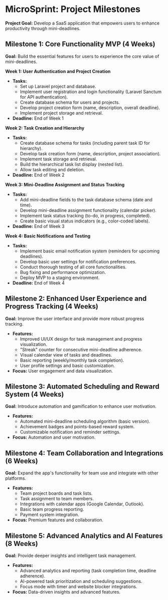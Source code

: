 # MicroSprint: Project Milestones

**Project Goal:** Develop a SaaS application that empowers users to enhance productivity through mini-deadlines.

## Milestone 1: Core Functionality MVP (4 Weeks)

**Goal:** Build the essential features for users to experience the core value of mini-deadlines.

**Week 1: User Authentication and Project Creation**

* **Tasks:**
    * Set up Laravel project and database.
    * Implement user registration and login functionality (Laravel Sanctum for API authentication).
    * Create database schema for users and projects.
    * Develop project creation form (name, description, overall deadline).
    * Implement project storage and retrieval.
* **Deadline:** End of Week 1

**Week 2: Task Creation and Hierarchy**

* **Tasks:**
    * Create database schema for tasks (including parent task ID for hierarchy).
    * Develop task creation form (name, description, project association).
    * Implement task storage and retrieval.
    * Build the hierarchical task list display (nested list).
    * Allow task editing and deletion.
* **Deadline:** End of Week 2

**Week 3: Mini-Deadline Assignment and Status Tracking**

* **Tasks:**
    * Add mini-deadline fields to the task database schema (date and time).
    * Develop mini-deadline assignment functionality (calendar picker).
    * Implement task status tracking (to-do, in progress, completed).
    * Create basic visual status indicators (e.g., color-coded labels).
* **Deadline:** End of Week 3

**Week 4: Basic Notifications and Testing**

* **Tasks:**
    * Implement basic email notification system (reminders for upcoming deadlines).
    * Develop basic user settings for notification preferences.
    * Conduct thorough testing of all core functionalities.
    * Bug fixing and performance optimization.
    * Deploy MVP to a staging environment.
* **Deadline:** End of Week 4

## Milestone 2: Enhanced User Experience and Progress Tracking (4 Weeks)

**Goal:** Improve the user interface and provide more robust progress tracking.

* **Features:**
    * Improved UI/UX design for task management and progress visualization.
    * "Streak" counter for consecutive mini-deadline adherence.
    * Visual calendar view of tasks and deadlines.
    * Basic reporting (weekly/monthly task completion).
    * User profile settings and basic customization.
* **Focus:** User engagement and data visualization.

## Milestone 3: Automated Scheduling and Reward System (4 Weeks)

**Goal:** Introduce automation and gamification to enhance user motivation.

* **Features:**
    * Automated mini-deadline scheduling algorithm (basic version).
    * Achievement badges and points-based reward system.
    * Customizable notification and reminder settings.
* **Focus:** Automation and user motivation.

## Milestone 4: Team Collaboration and Integrations (6 Weeks)

**Goal:** Expand the app's functionality for team use and integrate with other platforms.

* **Features:**
    * Team project boards and task lists.
    * Task assignment to team members.
    * Integrations with calendar apps (Google Calendar, Outlook).
    * Basic team progress reporting.
    * Payment system integration.
* **Focus:** Premium features and collaboration.

## Milestone 5: Advanced Analytics and AI Features (8 Weeks)

**Goal:** Provide deeper insights and intelligent task management.

* **Features:**
    * Advanced analytics and reporting (task completion time, deadline adherence).
    * AI-powered task prioritization and scheduling suggestions.
    * Focus mode with timer and website blocker integrations.
* **Focus:** Data-driven insights and advanced features.

